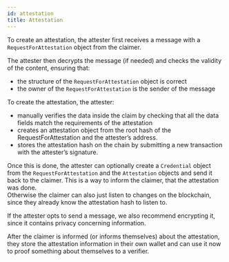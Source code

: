 ```yaml
---
id: attestation
title: Attestation
---
```


To create an attestation, the attester first receives a message with a `RequestForAttestation` object from the claimer.

The attester then decrypts the message (if needed) and checks the validity of the content, ensuring that:

- the structure of the `RequestForAttestation` object is correct
- the owner of the `RequestForAttestation` is the sender of the message

To create the attestation, the attester:

- manually verifies the data inside the claim by checking that all the data fields match the requirements of the attestation
- creates an attestation object from the root hash of the RequestForAttestation and the attester’s address.
- stores the attestation hash on the chain by submitting a new transaction with the attester’s signature.

Once this is done, the attester can optionally create a `Credential` object from the `RequestForAttestation` and the `Attestation` objects and send it back to the claimer.
This is a way to inform the claimer, that the attestation was done.  
Otherwise the claimer can also just listen to changes on the blockchain, since they already know the attestation hash to listen to.

If the attester opts to send a message, we also recommend encrypting it, since it contains privacy concerning information.

After the claimer is informed (or informs themselves) about the attestation, they store the attestation information in their own wallet and can use it now to proof something about themselves to a verifier.
